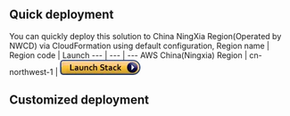 ## Quick deployment
You can quickly deploy this solution to China NingXia Region(Operated by NWCD) via CloudFormation using default configuration,
Region name | Region code | Launch
--- | --- | ---
AWS China(Ningxia) Region | cn-northwest-1 | [![Launch Stack](LaunchStack.jpg)](https://console.amazonaws.cn/cloudformation/home?region=cn-northwest-1#/stacks/new?templateURL=https://nwcd-solutions.s3.cn-northwest-1.amazonaws.com.cn/scale-out-computing-on-aws/v2.6.0/scale-out-computing-on-aws-without-es.template)
## Customized deployment
